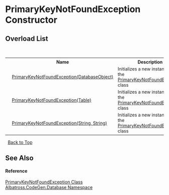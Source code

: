 # PrimaryKeyNotFoundException Constructor 
 


## Overload List
&nbsp;<table><tr><th></th><th>Name</th><th>Description</th></tr><tr><td>![Public method](media/pubmethod.gif "Public method")</td><td><a href="M_Albatross_CodeGen_Database_PrimaryKeyNotFoundException__ctor.md">PrimaryKeyNotFoundException(DatabaseObject)</a></td><td>
Initializes a new instance of the <a href="T_Albatross_CodeGen_Database_PrimaryKeyNotFoundException.md">PrimaryKeyNotFoundException</a> class</td></tr><tr><td>![Public method](media/pubmethod.gif "Public method")</td><td><a href="M_Albatross_CodeGen_Database_PrimaryKeyNotFoundException__ctor_2.md">PrimaryKeyNotFoundException(Table)</a></td><td>
Initializes a new instance of the <a href="T_Albatross_CodeGen_Database_PrimaryKeyNotFoundException.md">PrimaryKeyNotFoundException</a> class</td></tr><tr><td>![Public method](media/pubmethod.gif "Public method")</td><td><a href="M_Albatross_CodeGen_Database_PrimaryKeyNotFoundException__ctor_1.md">PrimaryKeyNotFoundException(String, String)</a></td><td>
Initializes a new instance of the <a href="T_Albatross_CodeGen_Database_PrimaryKeyNotFoundException.md">PrimaryKeyNotFoundException</a> class</td></tr></table>&nbsp;
<a href="#primarykeynotfoundexception-constructor">Back to Top</a>

## See Also


#### Reference
<a href="T_Albatross_CodeGen_Database_PrimaryKeyNotFoundException.md">PrimaryKeyNotFoundException Class</a><br /><a href="N_Albatross_CodeGen_Database.md">Albatross.CodeGen.Database Namespace</a><br />